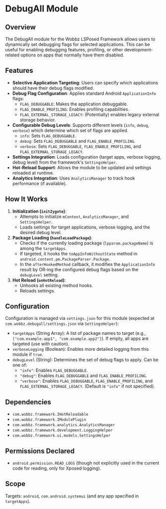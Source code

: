 # DebugAll Module

## Overview

The DebugAll module for the Wobbz LSPosed Framework allows users to dynamically set debugging flags for selected applications. This can be useful for enabling debugging features, profiling, or other development-related options on apps that normally have them disabled.

## Features

-   **Selective Application Targeting**: Users can specify which applications should have their debug flags modified.
-   **Debug Flag Configuration**: Applies standard Android `ApplicationInfo` flags:
    -   `FLAG_DEBUGGABLE`: Makes the application debuggable.
    -   `FLAG_ENABLE_PROFILING`: Enables profiling capabilities.
    -   `FLAG_EXTERNAL_STORAGE_LEGACY`: (Potentially) enables legacy external storage behavior.
-   **Configurable Debug Levels**: Supports different levels (`info`, `debug`, `verbose`) which determine which set of flags are applied.
    -   `info`: Sets `FLAG_DEBUGGABLE`.
    -   `debug`: Sets `FLAG_DEBUGGABLE` and `FLAG_ENABLE_PROFILING`.
    -   `verbose`: Sets `FLAG_DEBUGGABLE`, `FLAG_ENABLE_PROFILING`, and `FLAG_EXTERNAL_STORAGE_LEGACY`.
-   **Settings Integration**: Loads configuration (target apps, verbose logging, debug level) from the framework's `SettingsHelper`.
-   **Hot-Reload Support**: Allows the module to be updated and settings reloaded at runtime.
-   **Analytics Integration**: Uses `AnalyticsManager` to track hook performance (if available).

## How It Works

1.  **Initialization (`initZygote`)**:
    *   Attempts to initialize `mContext`, `AnalyticsManager`, and `SettingsHelper`.
    *   Loads settings for target applications, verbose logging, and the desired debug level.
2.  **Package Loading (`handleLoadPackage`)**:
    *   Checks if the currently loading package (`lpparam.packageName`) is among the `targetApps`.
    *   If targeted, it hooks the `toAppInfoWithoutState` method in `android.content.pm.PackageParser.Package`.
    *   In the `afterHookedMethod` callback, it modifies the `ApplicationInfo` result by OR-ing the configured debug flags based on the `debugLevel` setting.
3.  **Hot Reload (`onHotReload`)**:
    *   Unhooks all existing method hooks.
    *   Reloads settings.

## Configuration

Configuration is managed via `settings.json` for this module (expected at `com.wobbz.debugall/settings.json` via `SettingsHelper`):

-   `targetApps` (String Array): A list of package names to target (e.g., `["com.example.app1", "com.example.app2"]`). If empty, all apps are targeted (use with caution).
-   `verboseLogging` (Boolean): Enables more detailed logging from this module if `true`.
-   `debugLevel` (String): Determines the set of debug flags to apply. Can be one of:
    -   `"info"`: Enables `FLAG_DEBUGGABLE`.
    -   `"debug"`: Enables `FLAG_DEBUGGABLE` and `FLAG_ENABLE_PROFILING`.
    -   `"verbose"`: Enables `FLAG_DEBUGGABLE`, `FLAG_ENABLE_PROFILING`, and `FLAG_EXTERNAL_STORAGE_LEGACY`.
    (Default is `"info"` if not specified).

## Dependencies

-   `com.wobbz.framework.IHotReloadable`
-   `com.wobbz.framework.IModulePlugin`
-   `com.wobbz.framework.analytics.AnalyticsManager`
-   `com.wobbz.framework.development.LoggingHelper`
-   `com.wobbz.framework.ui.models.SettingsHelper`

## Permissions Declared

-   `android.permission.READ_LOGS` (though not explicitly used in the current code for reading, only for Xposed logging).

## Scope

Targets: `android`, `com.android.systemui` (and any app specified in `targetApps`). 